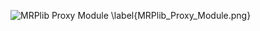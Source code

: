 ![MRPlib Proxy Module \label{MRPlib_Proxy_Module.png}](./generated_images/border_MRPlib_Proxy_Module.png)

